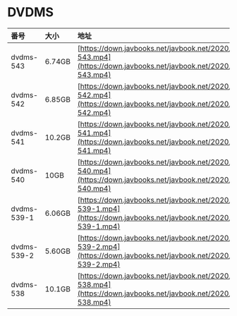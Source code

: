 # DVDMS

| 番号 | 大小 | 地址 |
| :--- | :--- | :--- |
| dvdms-543 | 6.74GB | [https://down.javbooks.net/javbook.net/2020/06/20/dvdms-543.mp4](https://down.javbooks.net/javbook.net/2020/06/20/dvdms-543.mp4) |
| dvdms-542 | 6.85GB | [https://down.javbooks.net/javbook.net/2020/06/20/dvdms-542.mp4](https://down.javbooks.net/javbook.net/2020/06/20/dvdms-542.mp4) |
| dvdms-541 | 10.2GB | [https://down.javbooks.net/javbook.net/2020/06/20/dvdms-541.mp4](https://down.javbooks.net/javbook.net/2020/06/20/dvdms-541.mp4) |
| dvdms-540 | 10GB | [https://down.javbooks.net/javbook.net/2020/06/20/dvdms-540.mp4](https://down.javbooks.net/javbook.net/2020/06/20/dvdms-540.mp4) |
| dvdms-539-1 | 6.06GB | [https://down.javbooks.net/javbook.net/2020/06/20/dvdms-539-1.mp4](https://down.javbooks.net/javbook.net/2020/06/20/dvdms-539-1.mp4) |
| dvdms-539-2 | 5.60GB | [https://down.javbooks.net/javbook.net/2020/06/20/dvdms-539-2.mp4](https://down.javbooks.net/javbook.net/2020/06/20/dvdms-539-2.mp4) |
| dvdms-538 | 10.1GB | [https://down.javbooks.net/javbook.net/2020/06/20/dvdms-538.mp4](https://down.javbooks.net/javbook.net/2020/06/20/dvdms-538.mp4) |



